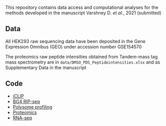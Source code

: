 This repository contains data access and computational analyses for the methods developed in the manuscript Varshney D. *et al.*, 2021 (submitted)
 
 
## Data

All HEK293 raw sequencing data have been deposited in the Gene Expression Omnibus (GEO) under accession number GSE154570

The proteomics raw peptide intensities obtained from Tandem-mass tag mass spectrometry are in `data/DMSO_PDS_Peptideintensities.xlsx` and as Supplementary Data in the manuscript


## Code

- [iCLIP](scripts/iclip.md)
- [BG4 RIP-seq](scripts/bg4ripseq.md)
- [Polysome profiling](scripts/polysome-profiling.md)
- [Proteomics](scripts/proteomics.md)
- [RNA-seq](scripts/rnaseq.md)
